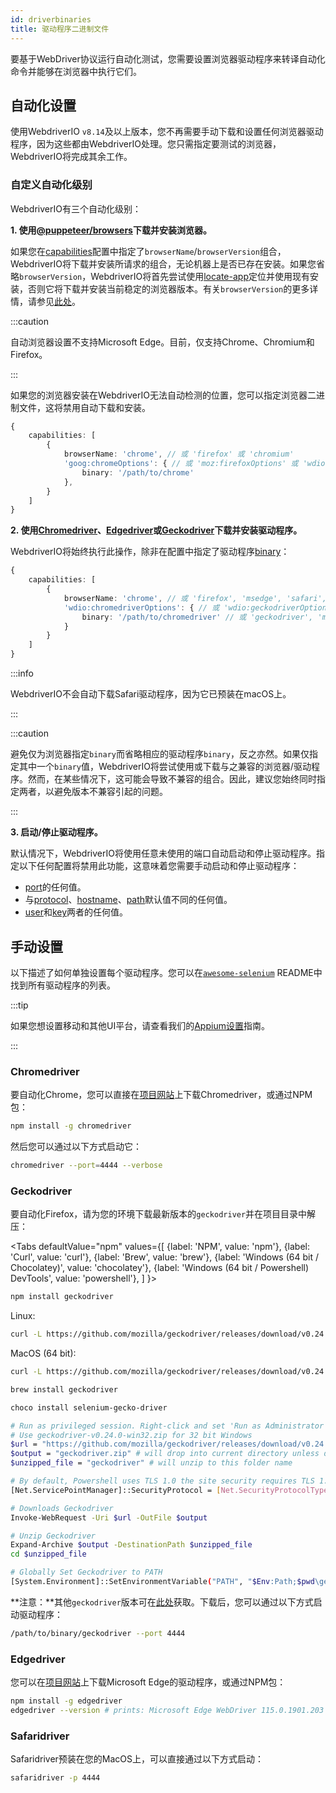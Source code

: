 ```yaml
---
id: driverbinaries
title: 驱动程序二进制文件
---
```


要基于WebDriver协议运行自动化测试，您需要设置浏览器驱动程序来转译自动化命令并能够在浏览器中执行它们。

## 自动化设置

使用WebdriverIO `v8.14`及以上版本，您不再需要手动下载和设置任何浏览器驱动程序，因为这些都由WebdriverIO处理。您只需指定要测试的浏览器，WebdriverIO将完成其余工作。

### 自定义自动化级别

WebdriverIO有三个自动化级别：

**1. 使用[@puppeteer/browsers](https://www.npmjs.com/package/@puppeteer/browsers)下载并安装浏览器。**

如果您在[capabilities](configuration#capabilities-1)配置中指定了`browserName`/`browserVersion`组合，WebdriverIO将下载并安装所请求的组合，无论机器上是否已存在安装。如果您省略`browserVersion`，WebdriverIO将首先尝试使用[locate-app](https://www.npmjs.com/package/locate-app)定位并使用现有安装，否则它将下载并安装当前稳定的浏览器版本。有关`browserVersion`的更多详情，请参见[此处](capabilities#automate-different-browser-channels)。

:::caution

自动浏览器设置不支持Microsoft Edge。目前，仅支持Chrome、Chromium和Firefox。

:::

如果您的浏览器安装在WebdriverIO无法自动检测的位置，您可以指定浏览器二进制文件，这将禁用自动下载和安装。

```ts
{
    capabilities: [
        {
            browserName: 'chrome', // 或 'firefox' 或 'chromium'
            'goog:chromeOptions': { // 或 'moz:firefoxOptions' 或 'wdio:chromedriverOptions'
                binary: '/path/to/chrome'
            },
        }
    ]
}
```

**2. 使用[Chromedriver](https://www.npmjs.com/package/chromedriver)、[Edgedriver](https://www.npmjs.com/package/edgedriver)或[Geckodriver](https://www.npmjs.com/package/geckodriver)下载并安装驱动程序。**

WebdriverIO将始终执行此操作，除非在配置中指定了驱动程序[binary](capabilities#binary)：

```ts
{
    capabilities: [
        {
            browserName: 'chrome', // 或 'firefox', 'msedge', 'safari', 'chromium'
            'wdio:chromedriverOptions': { // 或 'wdio:geckodriverOptions', 'wdio:edgedriverOptions'
                binary: '/path/to/chromedriver' // 或 'geckodriver', 'msedgedriver'
            }
        }
    ]
}
```

:::info

WebdriverIO不会自动下载Safari驱动程序，因为它已预装在macOS上。

:::

:::caution

避免仅为浏览器指定`binary`而省略相应的驱动程序`binary`，反之亦然。如果仅指定其中一个`binary`值，WebdriverIO将尝试使用或下载与之兼容的浏览器/驱动程序。然而，在某些情况下，这可能会导致不兼容的组合。因此，建议您始终同时指定两者，以避免版本不兼容引起的问题。

:::

**3. 启动/停止驱动程序。**

默认情况下，WebdriverIO将使用任意未使用的端口自动启动和停止驱动程序。指定以下任何配置将禁用此功能，这意味着您需要手动启动和停止驱动程序：

- [port](configuration#port)的任何值。
- 与[protocol](configuration#protocol)、[hostname](configuration#hostname)、[path](configuration#path)默认值不同的任何值。
- [user](configuration#user)和[key](configuration#key)两者的任何值。

## 手动设置

以下描述了如何单独设置每个驱动程序。您可以在[`awesome-selenium`](https://github.com/christian-bromann/awesome-selenium#driver) README中找到所有驱动程序的列表。

:::tip

如果您想设置移动和其他UI平台，请查看我们的[Appium设置](appium)指南。

:::

### Chromedriver

要自动化Chrome，您可以直接在[项目网站](http://chromedriver.chromium.org/downloads)上下载Chromedriver，或通过NPM包：

```bash npm2yarn
npm install -g chromedriver
```

然后您可以通过以下方式启动它：

```sh
chromedriver --port=4444 --verbose
```

### Geckodriver

要自动化Firefox，请为您的环境下载最新版本的`geckodriver`并在项目目录中解压：

<Tabs
  defaultValue="npm"
  values={[
    {label: 'NPM', value: 'npm'},
    {label: 'Curl', value: 'curl'},
    {label: 'Brew', value: 'brew'},
    {label: 'Windows (64 bit / Chocolatey)', value: 'chocolatey'},
    {label: 'Windows (64 bit / Powershell) DevTools', value: 'powershell'},
  ]
}>
<TabItem value="npm">

```bash npm2yarn
npm install geckodriver
```

</TabItem>
<TabItem value="curl">

Linux:

```sh
curl -L https://github.com/mozilla/geckodriver/releases/download/v0.24.0/geckodriver-v0.24.0-linux64.tar.gz | tar xz
```

MacOS (64 bit):

```sh
curl -L https://github.com/mozilla/geckodriver/releases/download/v0.24.0/geckodriver-v0.24.0-macos.tar.gz | tar xz
```

</TabItem>
<TabItem value="brew">

```sh
brew install geckodriver
```

</TabItem>
<TabItem value="chocolatey">

```sh
choco install selenium-gecko-driver
```

</TabItem>
<TabItem value="powershell">

```sh
# Run as privileged session. Right-click and set 'Run as Administrator'
# Use geckodriver-v0.24.0-win32.zip for 32 bit Windows
$url = "https://github.com/mozilla/geckodriver/releases/download/v0.24.0/geckodriver-v0.24.0-win64.zip"
$output = "geckodriver.zip" # will drop into current directory unless defined otherwise
$unzipped_file = "geckodriver" # will unzip to this folder name

# By default, Powershell uses TLS 1.0 the site security requires TLS 1.2
[Net.ServicePointManager]::SecurityProtocol = [Net.SecurityProtocolType]::Tls12

# Downloads Geckodriver
Invoke-WebRequest -Uri $url -OutFile $output

# Unzip Geckodriver
Expand-Archive $output -DestinationPath $unzipped_file
cd $unzipped_file

# Globally Set Geckodriver to PATH
[System.Environment]::SetEnvironmentVariable("PATH", "$Env:Path;$pwd\geckodriver.exe", [System.EnvironmentVariableTarget]::Machine)
```

</TabItem>
</Tabs>

**注意：**其他`geckodriver`版本可在[此处](https://github.com/mozilla/geckodriver/releases)获取。下载后，您可以通过以下方式启动驱动程序：

```sh
/path/to/binary/geckodriver --port 4444
```

### Edgedriver

您可以在[项目网站](https://developer.microsoft.com/en-us/microsoft-edge/tools/webdriver/)上下载Microsoft Edge的驱动程序，或通过NPM包：

```sh
npm install -g edgedriver
edgedriver --version # prints: Microsoft Edge WebDriver 115.0.1901.203 (a5a2b1779bcfe71f081bc9104cca968d420a89ac)
```

### Safaridriver

Safaridriver预装在您的MacOS上，可以直接通过以下方式启动：

```sh
safaridriver -p 4444
```